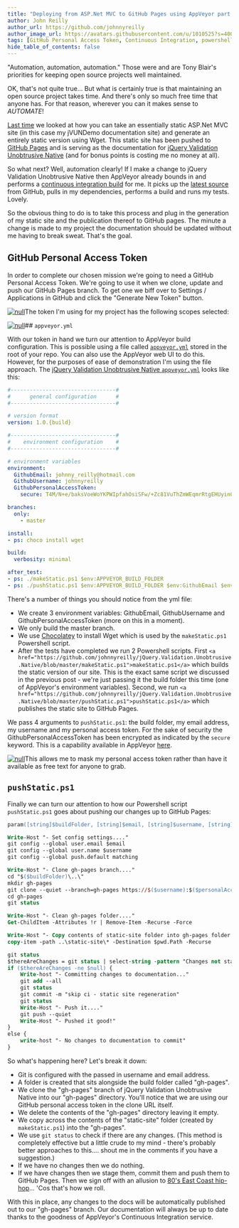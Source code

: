 ```yaml
---
title: "Deploying from ASP.Net MVC to GitHub Pages using AppVeyor part 2"
author: John Reilly
author_url: https://github.com/johnnyreilly
author_image_url: https://avatars.githubusercontent.com/u/1010525?s=400&u=294033082cfecf8ad1645b4290e362583b33094a&v=4
tags: [GitHub Personal Access Token, Continuous Integration, powershell, github pages, AppVeyor]
hide_table_of_contents: false
---
```

"Automation, automation, automation." Those were and are Tony Blair's priorities for keeping open source projects well maintained.

 OK, that's not quite true... But what is certainly true is that maintaining an open source project takes time. And there's only so much free time that anyone has. For that reason, wherever you can it makes sense to *AUTOMATE*!

[Last time](</2014/12/deploying-aspnet-mvc-to-github-pages-with-appveyor-part-1.html>) we looked at how you can take an essentially static ASP.Net MVC site (in this case my jVUNDemo documentation site) and generate an entirely static version using Wget. This static site has been pushed to [GitHub Pages](<https://pages.github.com/>) and is serving as the documentation for [jQuery Validation Unobtrusive Native](<http://johnnyreilly.github.io/jQuery.Validation.Unobtrusive.Native/>) (and for bonus points is costing me no money at all).

So what next? Well, automation clearly! If I make a change to jQuery Validation Unobtrusive Native then AppVeyor already bounds in and performs a [continuous integration build](<https://ci.appveyor.com/project/JohnReilly/jquery-validation-unobtrusive-native>) for me. It picks up the [latest source](<https://github.com/johnnyreilly/jQuery.Validation.Unobtrusive.Native>) from GitHub, pulls in my dependencies, performs a build and runs my tests. Lovely.

So the obvious thing to do is to take this process and plug in the generation of my static site and the publication thereof to GitHub pages. The minute a change is made to my project the documentation should be updated without me having to break sweat. That's the goal.

## GitHub Personal Access Token

In order to complete our chosen mission we're going to need a GitHub Personal Access Token. We're going to use it when we clone, update and push our GitHub Pages branch. To get one we biff over to Settings / Applications in GitHub and click the "Generate New Token" button.

[![null](<http://1.bp.blogspot.com/-TN1tTkL_eoQ/VKwQfPn8_JI/AAAAAAAAAyI/EeF6XLcP8dg/s640/GitHubApplicationSettings.png>)](<http://1.bp.blogspot.com/-TN1tTkL_eoQ/VKwQfPn8_JI/AAAAAAAAAyI/EeF6XLcP8dg/s1600/GitHubApplicationSettings.png>)The token I'm using for my project has the following scopes selected:

[![null](<http://2.bp.blogspot.com/-2hsSnmHy_DY/VKwQo7MM0BI/AAAAAAAAAyQ/c5ZAT_mZi5w/s640/GitHub%2BPersonal%2BAccess%2BToken.png>)](<http://2.bp.blogspot.com/-2hsSnmHy_DY/VKwQo7MM0BI/AAAAAAAAAyQ/c5ZAT_mZi5w/s1600/GitHub%2BPersonal%2BAccess%2BToken.png>)## `appveyor.yml`

With our token in hand we turn our attention to AppVeyor build configuration. This is possible using a file called [`appveyor.yml`](<http://www.appveyor.com/docs/build-configuration>) stored in the root of your repo. You can also use the AppVeyor web UI to do this. However, for the purposes of ease of demonstration I'm using the file approach. The [jQuery Validation Unobtrusive Native `appveyor.yml`](<https://github.com/johnnyreilly/jQuery.Validation.Unobtrusive.Native/blob/master/appveyor.yml>) looks like this:

```yml
#---------------------------------#
#      general configuration      #
#---------------------------------#

# version format
version: 1.0.{build}

#---------------------------------#
#    environment configuration    #
#---------------------------------#

# environment variables
environment:
  GithubEmail: johnny_reilly@hotmail.com
  GithubUsername: johnnyreilly
  GithubPersonalAccessToken:
    secure: T4M/N+e/baksVoeWoYKPWIpfahOsiSFw/+Zc81VuThZmWEqmrRtgEHUyin0vCWhl    

branches:
  only:
    - master

install:
- ps: choco install wget

build:
  verbosity: minimal

after_test:
- ps: ./makeStatic.ps1 $env:APPVEYOR_BUILD_FOLDER
- ps: ./pushStatic.ps1 $env:APPVEYOR_BUILD_FOLDER $env:GithubEmail $env:GithubUsername $env:GithubPersonalAccessToken
```

There's a number of things you should notice from the yml file:

- We create 3 environment variables: GithubEmail, GithubUsername and GithubPersonalAccessToken (more on this in a moment).
- We only build the master branch.
- We use [Chocolatey](<https://chocolatey.org/packages/Wget>) to install Wget which is used by the `makeStatic.ps1` Powershell script.
- After the tests have completed we run 2 Powershell scripts. First `<a href="https://github.com/johnnyreilly/jQuery.Validation.Unobtrusive.Native/blob/master/makeStatic.ps1">makeStatic.ps1</a>` which builds the static version of our site. This is the exact same script we discussed in the previous post - we're just passing it the build folder this time (one of AppVeyor's environment variables). Second, we run `<a href="https://github.com/johnnyreilly/jQuery.Validation.Unobtrusive.Native/blob/master/pushStatic.ps1">pushStatic.ps1</a>` which publishes the static site to GitHub Pages.

<!-- -->

We pass 4 arguments to `pushStatic.ps1`: the build folder, my email address, my username and my personal access token. For the sake of security the GithubPersonalAccessToken has been encrypted as indicated by the `secure` keyword. This is a capability available in AppVeyor [here](<https://ci.appveyor.com/tools/encrypt>).

[![null](<http://1.bp.blogspot.com/-rQcNQPu2ass/VKwRC0QbQTI/AAAAAAAAAyY/8a8Qf5DGapA/s640/AppVeyor%2Bencrypt.png>)](<http://1.bp.blogspot.com/-rQcNQPu2ass/VKwRC0QbQTI/AAAAAAAAAyY/8a8Qf5DGapA/s1600/AppVeyor%2Bencrypt.png>)This allows me to mask my personal access token rather than have it available as free text for anyone to grab.

## `pushStatic.ps1`

Finally we can turn our attention to how our Powershell script `pushStatic.ps1` goes about pushing our changes up to GitHub Pages:

```ps
param([string]$buildFolder, [string]$email, [string]$username, [string]$personalAccessToken)

Write-Host "- Set config settings...."
git config --global user.email $email
git config --global user.name $username
git config --global push.default matching

Write-Host "- Clone gh-pages branch...."
cd "$($buildFolder)\..\"
mkdir gh-pages
git clone --quiet --branch=gh-pages https://$($username):$($personalAccessToken)@github.com/johnnyreilly/jQuery.Validation.Unobtrusive.Native.git .\gh-pages\
cd gh-pages
git status

Write-Host "- Clean gh-pages folder...."
Get-ChildItem -Attributes !r | Remove-Item -Recurse -Force

Write-Host "- Copy contents of static-site folder into gh-pages folder...."
copy-item -path ..\static-site\* -Destination $pwd.Path -Recurse

git status
$thereAreChanges = git status | select-string -pattern "Changes not staged for commit:","Untracked files:" -simplematch
if ($thereAreChanges -ne $null) { 
    Write-host "- Committing changes to documentation..."
    git add --all
    git status
    git commit -m "skip ci - static site regeneration"
    git status
    Write-Host "- Push it...."
    git push --quiet
    Write-Host "- Pushed it good!"
} 
else { 
    write-host "- No changes to documentation to commit"
}
```

So what's happening here? Let's break it down:

- Git is configured with the passed in username and email address.
- A folder is created that sits alongside the build folder called "gh-pages".
- We clone the "gh-pages" branch of jQuery Validation Unobtrusive Native into our "gh-pages" directory. You'll notice that we are using our GitHub personal access token in the clone URL itself.
- We delete the contents of the "gh-pages" directory leaving it empty.
- We copy across the contents of the "static-site" folder (created by `makeStatic.ps1`) into the "gh-pages".
- We use `git status` to check if there are any changes. (This method is completely effective but a little crude to my mind - there's probably better approaches to this.... shout me in the comments if you have a suggestion.)
- If we have no changes then we do nothing.
- If we have changes then we stage them, commit them and push them to GitHub Pages. Then we sign off with an allusion to [80's East Coast hip-hop](<https://en.wikipedia.org/wiki/Push_It_(Salt-n-Pepa_song)>)... 'Cos that's how we roll.

<!-- -->

With this in place, any changes to the docs will be automatically published out to our "gh-pages" branch. Our documentation will always be up to date thanks to the goodness of AppVeyor's Continuous Integration service.


